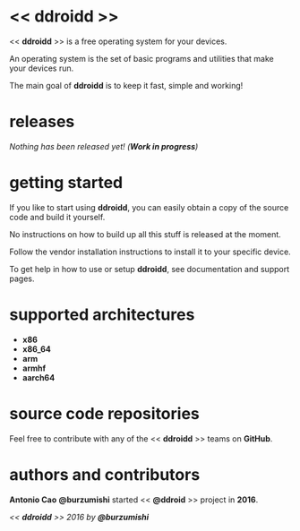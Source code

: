 # << ddroidd >>

<< **ddroidd** >> is a free operating system for your devices.

An operating system is the set of basic programs and utilities that make your devices run.

The main goal of **ddroidd** is to keep it fast, simple and working!


# releases

_Nothing has been released yet! (**Work in progress**)_


# getting started

If you like to start using **ddroidd**, you can easily obtain a copy of the source code and build it yourself.

No instructions on how to build up all this stuff is released at the moment.

Follow the vendor installation instructions to install it to your specific device.

To get help in how to use or setup **ddroidd**, see documentation and support pages.


# supported architectures

- **x86**
- **x86_64**
- **arm**
- **armhf**
- **aarch64**


# source code repositories

Feel free to contribute with any of the << **ddroidd** >> teams on **GitHub**.


# authors and contributors

**Antonio Cao** **@burzumishi** started << **@ddroid** >> project in **2016**.


_<< **ddroidd** >> 2016 by **@burzumishi**_
